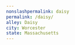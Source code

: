 ```yaml
---
﻿nonslashpermalink: daisy
permalink: /daisy/
alley: Daisy
city: Worcester
state: Massachusetts
---
```

